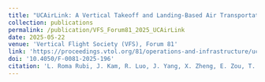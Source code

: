 ```yaml
---
title: "UCAirLink: A Vertical Takeoff and Landing-Based Air Transportation System for Optimizing Commuter Efficiency"
collection: publications
permalink: /publication/VFS_Forum81_2025_UCAirLink
date: 2025-05-22
venue: 'Vertical Flight Society (VFS), Forum 81'
link: 'https://proceedings.vtol.org/81/operations-and-infrastructure/ucairlink--a-vertical-takeoff-and-landing-based-air-transportation-system-for-optimizing-commuter-efficiency'
doi: '10.4050/F-0081-2025-196'
citation: 'L. Roma Rubi, J. Kam, R. Luo, J. Yang, X. Zheng, E. Zou, T. Wang, M. Mueller. &quot;UCAirLink: A Vertical Takeoff and Landing-Based Air Transportation System for Optimizing Commuter Efficiency.&quot; <i>Vertical Flight Society (VFS), Forum 81</i>, May 22, 2025. doi:10.4050/F-0081-2025-196'
---
```

